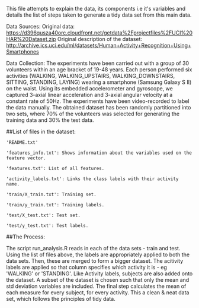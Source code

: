 This file attempts to explain the data, its components i.e it's variables and details the list of steps taken to generate a tidy data set from this main data.

Data Sources:
    Original data: https://d396qusza40orc.cloudfront.net/getdata%2Fprojectfiles%2FUCI%20HAR%20Dataset.zip
    Original description of the dataset: http://archive.ics.uci.edu/ml/datasets/Human+Activity+Recognition+Using+Smartphones

Data Collection:
The experiments have been carried out with a group of 30 volunteers within an age bracket of 19-48 years. Each person performed six activities (WALKING, WALKING_UPSTAIRS, WALKING_DOWNSTAIRS, SITTING, STANDING, LAYING) wearing a smartphone (Samsung Galaxy S II) on the waist. Using its embedded accelerometer and gyroscope, we captured 3-axial linear acceleration and 3-axial angular velocity at a constant rate of 50Hz. The experiments have been video-recorded to label the data manually. The obtained dataset has been randomly partitioned into two sets, where 70% of the volunteers was selected for generating the training data and 30% the test data.


##List of files in the dataset:


    'README.txt'

    'features_info.txt': Shows information about the variables used on the feature vector.

    'features.txt': List of all features.

    'activity_labels.txt': Links the class labels with their activity name.

    'train/X_train.txt': Training set.

    'train/y_train.txt': Training labels.

    'test/X_test.txt': Test set.
	
    'test/y_test.txt': Test labels.
	
##The Process:

The script run_analysis.R reads in each of the data sets - train and test. Using the list of files above, the labels are appropriately applied to both the data sets. Then, these are merged to form a bigger dataset. The acitivity labels are applied so that column specifies which activity it is - eg 'WALKING' or 'STANDING'. Like Activity labels, subjects are also added onto the dataset. A subset of the dataset is chosen such that only the mean and std deviation variables are included. 
The final step calculates the mean of each measure for every subject, for every activity.
This a clean & neat data set, which follows the principles of tidy data.

